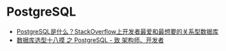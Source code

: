 # PostgreSQL

* [PostgreSQL是什么？StackOverflow上开发者最爱和最想要的关系型数据库](https://yq.aliyun.com/articles/72922?spm=5176.100238.goodcont.89.wryz8A)
* [数据库选型十八摸 之 PostgreSQL - 致 架构师、开发者](https://yq.aliyun.com/articles/69418?spm=5176.100239.blogcont72922.25.OkzVdo)
